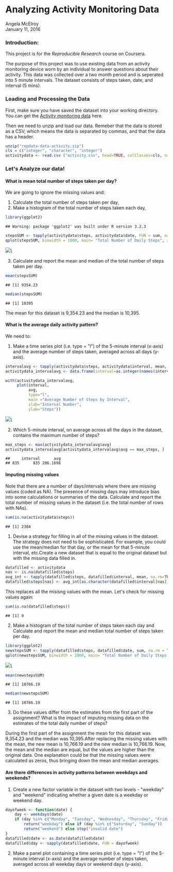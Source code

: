 # Analyzing Activity Monitoring Data
Angela McElroy  
January 11, 2016  

### **Introduction:**
This project is for the *Reproducible Research* course on Coursera.

The purpose of this project was to use existing data from an activity monitoring device worn by an individual to answer questions about their activity. This data was collected over a two month period and is seperated into 5 minute intervals. The dataset consists of steps taken, date, and interval (5 mins). 

### **Loading and Processing the Data**

First, make sure you have saved the dataset into your working directory. You can get the [Activity monitoring data](https://d396qusza40orc.cloudfront.net/repdata%2Fdata%2Factivity.zip) here.

Then we need to unzip and load our data. Remeber that the data is stored as a CSV, which means the data is separated by commas, and that the data has a header. 


```r
unzip("repdata-data-activity.zip")
cls = c("integer", "character", "integer")
activitydata <- read.csv ("activity.csv", head=TRUE, colClasses=cls, na.strings="NA")
```
### **Let's Analyze our data!**

#### What is mean total number of steps taken per day? 
We are going to ignore the missing values and: 

1. Calculate the total number of steps taken per day, 
2. Make a histogram of the total number of steps taken each day, 


```r
library(ggplot2)
```

```
## Warning: package 'ggplot2' was built under R version 3.2.3
```

```r
stepsSUM <- tapply(activitydata$steps, activitydata$date, FUN = sum, na.rm = TRUE)
qplot(stepsSUM, binwidth = 1000, main= "Total Number of Daily Steps", xlab= "Daily Steps", ylab= "Frequency ")
```

![](PA1_template_files/figure-html/unnamed-chunk-2-1.png)\

3. Calculate and report the mean and median of the total number of steps taken per day. 



```r
mean(stepsSUM)
```

```
## [1] 9354.23
```

```r
median(stepsSUM)
```

```
## [1] 10395
```

The mean for this dataset is 9,354.23 and the median is 10,395.


#### What is the average daily activity pattern?
We need to:

1. Make a time series plot (i.e. type = "l") of the 5-minute interval (x-axis) and the average number of steps taken, averaged across all days (y-axis).


```r
intervalavg <- tapply(activitydata$steps, activitydata$interval, mean, na.rm=TRUE, simplify=T)
activitydata_intervalavg <- data.frame(interval=as.integer(names(intervalavg)), avg=intervalavg)

with(activitydata_intervalavg,
     plot(interval,
          avg,
          type="l",
          main ="Average Number of Steps by Interval",
          xlab="Interval Number",
          ylab="Steps"))
```

![](PA1_template_files/figure-html/unnamed-chunk-4-1.png)\

2. Which 5-minute interval, on average across all the days in the dataset, contains the maximum number of steps?


```r
max_steps <- max(activitydata_intervalavg$avg)
activitydata_intervalavg[activitydata_intervalavg$avg == max_steps, ]
```

```
##     interval      avg
## 835      835 206.1698
```

#### Imputing missing values
Note that there are a number of days/intervals where there are missing values (coded as NA). The presence of missing days may introduce bias into some calculations or summaries of the data.
Calculate and report the total number of missing values in the dataset (i.e. the total number of rows with NAs). 


```r
sum(is.na(activitydata$steps))
```

```
## [1] 2304
```

1. Devise a strategy for filling in all of the missing values in the dataset. The strategy does not need to be sophisticated. For example, you could use the mean/median for that day, or the mean for that 5-minute interval, etc.Create a new dataset that is equal to the original dataset but with the missing data filled in.


```r
datafilled <- activitydata
nas <- is.na(datafilled$steps)
avg_int <- tapply(datafilled$steps, datafilled$interval, mean, na.rm=TRUE, simplify=TRUE)
datafilled$steps[nas] <- avg_int[as.character(datafilled$interval[nas])]
```

This replaces all the misisng values with the mean. Let's check for missing values again:


```r
sum(is.na(datafilled$steps))
```

```
## [1] 0
```

2. Make a histogram of the total number of steps taken each day and Calculate and report the mean and median total number of steps taken per day.


```r
library(ggplot2)
newstepsSUM <- tapply(datafilled$steps, datafilled$date, sum, na.rm = TRUE)
qplot(newstepsSUM, binwidth = 1000, main= "Total Number of Daily Steps, With Filled in Missing Data", xlab= "Daily Steps", ylab= "Frequency ")
```

![](PA1_template_files/figure-html/unnamed-chunk-9-1.png)\


```r
mean(newstepsSUM)
```

```
## [1] 10766.19
```

```r
median(newstepsSUM)
```

```
## [1] 10766.19
```

3. Do these values differ from the estimates from the first part of the assignment? What is the impact of imputing missing data on the estimates of the total daily number of steps?

During the first part of the assignment the mean for this dataset was 9,354.23 and the median was 10,395.After replacing the missing values with the mean, the new mean is 10,766.19 and the new median is 10,766.19. Now, the mean and the median are equal, but the values are higher than the original data. One explanation could be that the missing values were calculated as zeros, thus bringing down the mean and median averages. 

#### Are there differences in activity patterns between weekdays and weekends?

1. Create a new factor variable in the dataset with two levels - "weekday" and "weekend" indicating whether a given date is a weekday or weekend day.


```r
dayofweek <- function(date) {
    day <- weekdays(date)
    if (day %in% c("Monday", "Tuesday", "Wednesday", "Thursday", "Friday")) 
        return("weekday") else if (day %in% c("Saturday", "Sunday")) 
        return("weekend") else stop("invalid date")
}
datafilled$date <- as.Date(datafilled$date)
datafilled$day <- sapply(datafilled$date, FUN = dayofweek)
```

2. Make a panel plot containing a time series plot (i.e. type = "l") of the 5-minute interval (x-axis) and the average number of steps taken, averaged across all weekday days or weekend days (y-axis).



